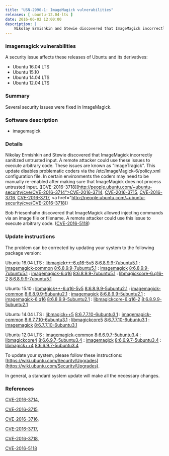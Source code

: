 ```yaml
---
title: "USN-2990-1: ImageMagick vulnerabilities"
releases: [ ubuntu-12.04-lts ]
date: 2016-06-02 12:00:00
description: |
    Nikolay Ermishkin and Stewie discovered that ImageMagick incorrectly sanitized untrusted input. A remote attacker could use these issues to execute arbitrary code. These issues are known as &quot;ImageTragick&quot;. This update disables problematic coders via the /etc/ImageMagick-6/policy.xml configuration file. In certain environments the coders may need to be manually re-enabled after making sure that ImageMagick does not process untrusted input. ([CVE-2016-3718](http://people.ubuntu.com/~ubuntu-security/cve/CVE-2016-3714">CVE-2016-3714</a>, <a href="http://people.ubuntu.com/~ubuntu-security/cve/CVE-2016-3715">CVE-2016-3715</a>, <a href="http://people.ubuntu.com/~ubuntu-security/cve/CVE-2016-3716">CVE-2016-3716</a>, <a href="http://people.ubuntu.com/~ubuntu-security/cve/CVE-2016-3717">CVE-2016-3717</a>, <a href="http://people.ubuntu.com/~ubuntu-security/cve/CVE-2016-3718))
--- 
```

 
### imagemagick vulnerabilities

A security issue affects these releases of Ubuntu and its derivatives:

* Ubuntu 16.04 LTS
* Ubuntu 15.10
* Ubuntu 14.04 LTS
* Ubuntu 12.04 LTS

### Summary

Several security issues were fixed in ImageMagick. 

### Software description

* imagemagick 

### Details

Nikolay Ermishkin and Stewie discovered that ImageMagick incorrectly sanitized untrusted input. A remote attacker could use these issues to execute arbitrary code. These issues are known as &quot;ImageTragick&quot;. This update disables problematic coders via the /etc/ImageMagick-6/policy.xml configuration file. In certain environments the coders may need to be manually re-enabled after making sure that ImageMagick does not process untrusted input. ([CVE-2016-3718](http://people.ubuntu.com/~ubuntu-security/cve/CVE-2016-3714">CVE-2016-3714</a>, <a href="http://people.ubuntu.com/~ubuntu-security/cve/CVE-2016-3715">CVE-2016-3715</a>, <a href="http://people.ubuntu.com/~ubuntu-security/cve/CVE-2016-3716">CVE-2016-3716</a>, <a href="http://people.ubuntu.com/~ubuntu-security/cve/CVE-2016-3717">CVE-2016-3717</a>, <a href="http://people.ubuntu.com/~ubuntu-security/cve/CVE-2016-3718))

Bob Friesenhahn discovered that ImageMagick allowed injecting commands via an image file or filename. A remote attacker could use this issue to execute arbitrary code. ([CVE-2016-5118](http://people.ubuntu.com/~ubuntu-security/cve/CVE-2016-5118)) 

### Update instructions

The problem can be corrected by updating your system to the following package version:

Ubuntu 16.04 LTS
 : [libmagick++-6.q16-5v5](https://launchpad.net/ubuntu/+source/imagemagick) <span> [8:6.8.9.9-7ubuntu5.1](https://launchpad.net/ubuntu/+source/imagemagick/8:6.8.9.9-7ubuntu5.1) </span> 
 : [imagemagick-common](https://launchpad.net/ubuntu/+source/imagemagick) <span> [8:6.8.9.9-7ubuntu5.1](https://launchpad.net/ubuntu/+source/imagemagick/8:6.8.9.9-7ubuntu5.1) </span> 
 : [imagemagick](https://launchpad.net/ubuntu/+source/imagemagick) <span> [8:6.8.9.9-7ubuntu5.1](https://launchpad.net/ubuntu/+source/imagemagick/8:6.8.9.9-7ubuntu5.1) </span> 
 : [imagemagick-6.q16](https://launchpad.net/ubuntu/+source/imagemagick) <span> [8:6.8.9.9-7ubuntu5.1](https://launchpad.net/ubuntu/+source/imagemagick/8:6.8.9.9-7ubuntu5.1) </span> 
 : [libmagickcore-6.q16-2](https://launchpad.net/ubuntu/+source/imagemagick) <span> [8:6.8.9.9-7ubuntu5.1](https://launchpad.net/ubuntu/+source/imagemagick/8:6.8.9.9-7ubuntu5.1) </span> 

Ubuntu 15.10
 : [libmagick++-6.q16-5v5](https://launchpad.net/ubuntu/+source/imagemagick) <span> [8:6.8.9.9-5ubuntu2.1](https://launchpad.net/ubuntu/+source/imagemagick/8:6.8.9.9-5ubuntu2.1) </span> 
 : [imagemagick-common](https://launchpad.net/ubuntu/+source/imagemagick) <span> [8:6.8.9.9-5ubuntu2.1](https://launchpad.net/ubuntu/+source/imagemagick/8:6.8.9.9-5ubuntu2.1) </span> 
 : [imagemagick](https://launchpad.net/ubuntu/+source/imagemagick) <span> [8:6.8.9.9-5ubuntu2.1](https://launchpad.net/ubuntu/+source/imagemagick/8:6.8.9.9-5ubuntu2.1) </span> 
 : [imagemagick-6.q16](https://launchpad.net/ubuntu/+source/imagemagick) <span> [8:6.8.9.9-5ubuntu2.1](https://launchpad.net/ubuntu/+source/imagemagick/8:6.8.9.9-5ubuntu2.1) </span> 
 : [libmagickcore-6.q16-2](https://launchpad.net/ubuntu/+source/imagemagick) <span> [8:6.8.9.9-5ubuntu2.1](https://launchpad.net/ubuntu/+source/imagemagick/8:6.8.9.9-5ubuntu2.1) </span> 

Ubuntu 14.04 LTS
 : [libmagick++5](https://launchpad.net/ubuntu/+source/imagemagick) <span> [8:6.7.7.10-6ubuntu3.1](https://launchpad.net/ubuntu/+source/imagemagick/8:6.7.7.10-6ubuntu3.1) </span> 
 : [imagemagick-common](https://launchpad.net/ubuntu/+source/imagemagick) <span> [8:6.7.7.10-6ubuntu3.1](https://launchpad.net/ubuntu/+source/imagemagick/8:6.7.7.10-6ubuntu3.1) </span> 
 : [libmagickcore5](https://launchpad.net/ubuntu/+source/imagemagick) <span> [8:6.7.7.10-6ubuntu3.1](https://launchpad.net/ubuntu/+source/imagemagick/8:6.7.7.10-6ubuntu3.1) </span> 
 : [imagemagick](https://launchpad.net/ubuntu/+source/imagemagick) <span> [8:6.7.7.10-6ubuntu3.1](https://launchpad.net/ubuntu/+source/imagemagick/8:6.7.7.10-6ubuntu3.1) </span> 

Ubuntu 12.04 LTS
 : [imagemagick-common](https://launchpad.net/ubuntu/+source/imagemagick) <span> [8:6.6.9.7-5ubuntu3.4](https://launchpad.net/ubuntu/+source/imagemagick/8:6.6.9.7-5ubuntu3.4) </span> 
 : [libmagickcore4](https://launchpad.net/ubuntu/+source/imagemagick) <span> [8:6.6.9.7-5ubuntu3.4](https://launchpad.net/ubuntu/+source/imagemagick/8:6.6.9.7-5ubuntu3.4) </span> 
 : [imagemagick](https://launchpad.net/ubuntu/+source/imagemagick) <span> [8:6.6.9.7-5ubuntu3.4](https://launchpad.net/ubuntu/+source/imagemagick/8:6.6.9.7-5ubuntu3.4) </span> 
 : [libmagick++4](https://launchpad.net/ubuntu/+source/imagemagick) <span> [8:6.6.9.7-5ubuntu3.4](https://launchpad.net/ubuntu/+source/imagemagick/8:6.6.9.7-5ubuntu3.4) </span> 

To update your system, please follow these instructions: [https://wiki.ubuntu.com/Security/Upgrades](https://wiki.ubuntu.com/Security/Upgrades).

In general, a standard system update will make all the necessary changes. 

### References

 [CVE-2016-3714](http://people.ubuntu.com/~ubuntu-security/cve/CVE-2016-3714), 

 [CVE-2016-3715](http://people.ubuntu.com/~ubuntu-security/cve/CVE-2016-3715), 

 [CVE-2016-3716](http://people.ubuntu.com/~ubuntu-security/cve/CVE-2016-3716), 

 [CVE-2016-3717](http://people.ubuntu.com/~ubuntu-security/cve/CVE-2016-3717), 

 [CVE-2016-3718](http://people.ubuntu.com/~ubuntu-security/cve/CVE-2016-3718), 

 [CVE-2016-5118](http://people.ubuntu.com/~ubuntu-security/cve/CVE-2016-5118)
 
